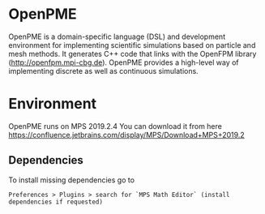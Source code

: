 # OpenPME
OpenPME is a domain-specific language (DSL) and development environment for implementing scientific
simulations based on particle and mesh methods. It generates C++ code that links with the OpenFPM
library (http://openfpm.mpi-cbg.de). OpenPME provides a high-level way of implementing discrete as well as continuous simulations.

# Environment
OpenPME runs on MPS 2019.2.4
You can download it from here https://confluence.jetbrains.com/display/MPS/Download+MPS+2019.2

## Dependencies
To install missing dependencies go to
 
    Preferences > Plugins > search for `MPS Math Editor` (install dependencies if requested)

